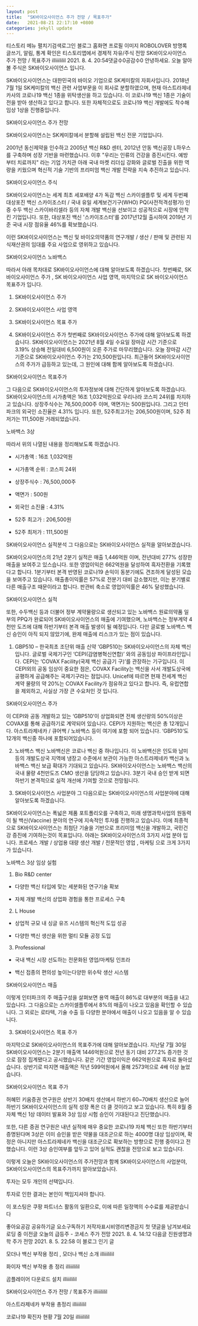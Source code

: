 ```yaml
---
layout: post
title:  "SK바이오사이언스 주가 전망 / 목표주가"
date:   2021-08-21 22:17:10 +0800
categories: jekyll update
---
```

티스토리 메뉴 펼치기검색로그인
블로그 홈화면
프로필 이미지
ROBOLOVER
방명록
글쓰기, 알림, 통계 확인은 티스토리앱에서
경제적 자유/주식 전망
SK바이오사이언스 주가 전망 / 목표주가
illiiililil
2021. 8. 4. 20:54댓글수0공감수0
안녕하세요. 오늘 알아볼 주식은 SK바이오사이언스 입니다.

 

SK바이오사이언스는 대한민국의 바이오 기업으로 SK케미칼의 자회사입니다. 2018년 7월 1일 SK케미칼의 백신 관련 사업부문을 이 회사로 분할하였으며, 현재 아스트라제네카사의 코로나19 백신 1종을 위탁생산을 하고 있습니다. 이 코로나19 백신 1종은 기술이전을 받아 생산하고 있다고 합니다. 또한 자체적으로도 코로나19 백신 개발에도 착수해 임상 1상을 진행중입니다.

 




SK바이오사이언스 주가 전망
 

 

SK바이오사이언스는 SK케미칼에서 분할해 설립된 백신 전문 기업입니다.

2001년 동신제약을 인수하고 2005년 백신 R&D 센터, 2012년 안동 백신공장 L하우스를 구축하며 성장 기반을 마련했습니다. 이후 "우리는 인류의 건강을 증진시킨다. 예방부터 치료까지" 라는 기업 가치관 아래 국내 마켓 리더십 강화와 글로벌 진출을 위한 역량을 키웠으며 혁신적 기술 기반의 프리미엄 백신 개발 전략을 지속 추진하고 있습니다.

 


SK바이오사이언스 주식
 

SK바이오사이언스는 세계 최초 세포배양 4가 독감 백신 스카이셀플루 및 세계 두번째 대상포진 백신 스카이조스터 / 국내 유일 세계보건기구(WHO) PQ(사전적격성평가) 인증 수두 백신 스카이바리셀라 등의 자체 개발 백신을 선보이고 성공적으로 시장에 안착킨 기업입니다. 또한, 대상포진 백신 '스카이조스터'를 2017년12월 출시하여 2019년 기준 국내 시장 점유율 46%를 확보했습니다.

 

 

이런 SK바이오사이언스는 백신 및 바이오의약품의 연구개발 / 생산 / 판매 및 관련된 지식재산권의 임대를 주요 사업으로 영위하고 있습니다.

 




SK바이오사이언스 노바백스
 

따라서 아래 목차대로 SK바이오사이언스에 대해 알아보도록 하겠습니다. 첫번째로, SK바이오사이언스 주가 , SK 바이오사이언스 사업 영역, 마지막으로 SK 바이오사이언스 목표주가 입니다.

 

1. SK바이오사이언스 주가
2. SK바이오사이언스 사업 영역
3. SK바이오사이언스 목표 주가
 

 

1. SK바이오사이언스 주가 
첫번째로 SK바이오사이언스 주가에 대해 알아보도록 하겠습니다. SK바이오사이언스는 2021년 8월 4일 수요일 장마감 시간 기준으로 3.19% 상승해 전일대비 6,500원이 오른 주가로 마무리했습니다. 오늘 장마감 시간 기준으로 SK바이오사이언스 주가는 210,500원입니다.  최근들어 SK바이오사이언스의 주가가 급등하고 있는데, 그 원인에 대해 함께 알아보도록 하겠습니다.

 




SK바이오사이언스 목표주가
 

 

그 다음으로 SK바이오사이언스의 투자정보에 대해 간단하게 알아보도록 하겠습니다. SK바이오사이언스의 시가총액은 16조 1,032억원으로 우리나라 코스피 24위를 차지하고 있습니다. 상장주식수는 76,500,000주 이며, 액면가는 500원입니다. 그리고 인터파크의 외국인 소진율은 4.31% 입니다. 또한, 52주최고가는 206,500원이며, 52주 최저가는 111,500원 거래되었습니다. 

 




노바백스 3상 
 

따라서 위의 나열된 내용을 정리해보도록 하겠습니다.

 

* 시가총액 : 16조 1,032억원

* 시가총액 순위 : 코스피 24위 

* 상장주식수 : 76,500,000주

* 액면가 : 500원

* 외국인 소진율 :  4.31%

* 52주 최고가 : 206,500원

* 52주 최저가 : 111,500원

 

 

SK바이오사이언스 실적분석
그 다음으로는 SK바이오사이언스 실적을 알아보겠습니다.

 

SK바이오사이언스의 21년 2분기 실적은 매출 1,446억원 이며, 전년대비 277% 성장한 매출을 보여주고 있스습니다. 또한 영업이익은 662억원을 달성하여 흑자전환을 기록했다고 합니다. 1분기부터 본격 반영된 코로나19 손익이 동분기에도 견조하게 달성된 모습을 보여주고 있습니다. 매출총이익률은 57%로 전분기 대비 감소했지만, 이는 분기별로 다른 매출구조 때문이라고 합니다. 판관비 축소로 영업이익률은 46% 달성했습니다.





SK바이오사이언스 실적
 

 

또한, 수두백신 등과 더불어 정부 계약물량으로 생산되고 있는 노바백스 원료의약품 일부의 PPQ가 완료되어 SK바이오사이언스의 매출에 기여했으며, 노바백스는 정부계약 4천만 도즈에 대해 하반기부터 본격 매출 발생이 될 예정입니다. 다만 글로벌 노바백스 백신 승인이 아직 되지 않았기에, 완제 매출에 리스크가 있는 점이 있습니다. 

 

1.  GBP510 – 한국최초 조단위 매출 신약
‘GBP510는 SK바이오사이언스의 자체 백신 입니다. 글로벌 국제기구인 ‘CEPI(감염병혁신연합)’ 와의 공동임상 파이프라인입니다. CEPI는 ‘COVAX Facility(국제 백신 공급기 구)’를 관장하는 기구입니다. 이 CEPI외의 공동 임상이 중요한 점은, COVAX Facility는 백신을 사서 개발도상국에 공평하게 공급해주는 국제기구라는 점입니다. Unicef에 따르면 현재 전세계 백신 계약 물량의 약 20%는 COVAX Facility가 점유하고 있다고 합니다. 즉, 유럽연합을 제외하고, 사실상 가장 큰 수요처인 것 입니다.

 

 




SK바이오사이언스 주가
 

이 CEPI와 공동 개발하고 있는 ‘GBP510’이 상업화되면 전체 생산량의 50%이상은 COVAX를 통해 공급하기로 계약되어 있습니다. CEPI가 지원하는 백신은 총 12개입니다. 아스트라제네카 / 큐어백 / 노바백스 등이 여기에 포함 되어 있습니다. ‘GBP510’도 12개의 백신중 하나에 포함되어있습니다. 

 

2.  노바백스 백신
노바백신은 코로나 백신 중 하나입니다. 이 노바백신은 인도와 남미 등의 개발도상국 지역에 냉장고 수준에서 보관이 가능한 아스트라제네카 백신과 노바백스 백신 보급 확대가 기대되고 있습니다. SK바이오사이언스는 노바백스 백신의 국내 물량 4천만도즈 CMO 생산을 담당하고 있습니다. 3분기 국내 승인 받게 되면 하반기 본격적으로 실적 개선에 기여할 것으로 전망됩니다.

 

 

2. SK바이오사이언스 사업분야 
그 다음으로는 SK바이오사이언스의 사업분야에 대해 알아보도록 하겠습니다. 

SK바이오사이언스는 폭넓은 제품 포트폴리오를 구축하고, 미래 생명과학사업의 원동력이 될 백신(Vaccine) 분야의 연구에 지속적인 투자를 진행하고 있습니다. 이에 최종적으로 SK바이오사이언스는 최첨단 기술을 기반으로 프리미엄 백신을 개발하고, 국민건강 증진에 기여하는것이 목표입니다. 아래는 SK바이오사이언스의 3가지 사업 분야 입니다. 프로세스 개발 / 상업용 대량 생산 개발 / 전문적인 영업 , 마케팅 으로 크게 3가지가 있습니다.

 




노바백스 3상 임상 실험
 

 

1. Bio R&D center
 - 다양한 백신 타입에 맞는 세분화된 연구기술 확보

 - 자체 개발 백신의 상업화 경험을 통한 프로세스 구축

 

2. L House
 - 상업적 규모 내 싱글 유즈 시스템의 혁신적 도입 성공

 - 다양한 백신 생산을 위한 멀티 모듈 공정 도입

 

3. Professional
 - 국내 백신 시장 선도하는 전문화된 영업/마케팅 인프라

 - 백신 접종의 편의성 높이는다양한 위수탁 생산 시스템

 



SK바이오사이언스 매출
 

 

이렇게 인터파크의 주 매출구성을 살펴보면 용역 매출이 86%로 대부분의 매출을 내고 있습니다. 그 다음으로는 스카이셀플루에서 8%의 매출이 나오고 있음을 확인할 수 있습니다. 그 외로는 로타텍, 기술 수출 등 다양한 분야에서 매출이 나오고 있음을 알 수 있습니다.

 

3. SK바이오사이언스 목표 주가
 

마지막으로 SK바이오사이언스의 목표주가에 대해 알아보겠습니다. 지난달 7월 30일 SK바이오사이언스는 2분기 매출액 1446억원으로 전년 동기 대비 277.2% 증가한 것으로 잠정 집계됐다고 공시했습니다. 같은 기간 영업이익은 662억원으로 흑자로 돌아섰습니다. 상반기로 따지면 매출액은 작년 599억원에서 올해 2573억으로 4배 이상 늘었습니다.

 




SK바이오사이언스 목표 주가
 

 

허혜민 키움증권 연구원은 상반기 30배치 생산에서 하반기 60~70배치 생산으로 늘어 하반기 SK바이오사이언스의 실적 성장 폭은 더 클 것이라고 보고 있습니다. 특히 8월 중 자체 백신 1상 데이터 발표와 3상 임상 시험 승인이 기대된다고 진단했습니다.

또한, 다른 증권 연구원은 내년 실적에 매우 중요한 코로나19 자체 백신 또한 하반기부터 증명된다며 3상은 이미 승인을 받은 약물을 대조군으로 하는 4000명 대상 임상이며, 확정은 아니지만 아스트라제네카 백신을 대조군으로 확보하는 방향으로 진행 중이다고 전했습니다. 이런 3상 승인여부를 앞두고 있어 실적도 괜찮을 전망으로 보고 있습니다.

 

이렇게 오늘은 SK바이오사이언스의 주가전망과 함께 SK바이오사이언스의 사업분야, SK바이오사이언스의 목표주가까지 알아보았습니다.

 

 

 

 

투자는 모두 개인의 선택입니다.

투자로 인한 결과는 본인이 책임지셔야 합니다.

 

이 포스팅은 쿠팡 파트너스 활동의 일환으로, 이에 따른 일정액의 수수료를 제공받습니다





좋아요공감
공유하기글 요소구독하기
저작자표시비영리변경금지
첫 댓글을 남겨보세요
로딩 중
이전글
오늘의 급등주 - 코세스 주가 전망
2021. 8. 4. 14:12
다음글
진원생명과학 주가 전망
2021. 8. 5. 22:58
이 블로그 인기 글

모더나 백신 부작용 정리 , 모더나 백신 소개
illiiililil

화이자 백신 부작용 총 정리
illiiililil

곰플레이어 다운로드 설치
illiiililil

SK바이오사이언스 주가 전망 / 목표주가
illiiililil

아스트라제네카 부작용 총정리
illiiililil

코로나19 확진자 현황 7월 20일
illiiililil